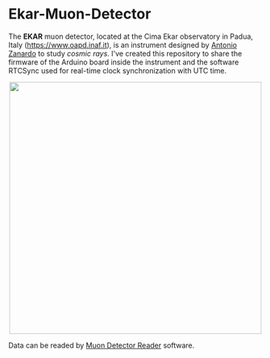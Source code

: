 # Ekar-Muon-Detector

The **EKAR** muon detector, located at the Cima Ekar observatory in Padua, Italy (https://www.oapd.inaf.it), is an instrument designed by <a href="mailto:antonio.zanardo@tiscali.it">Antonio Zanardo</a> to study _cosmic rays_. I've created this repository to share the firmware of the Arduino board inside the instrument and the software RTCSync used for real-time clock synchronization with UTC time.

<p align="center">
<img src="https://github.com/user-attachments/assets/b88fbb2b-bf8c-40a0-9d61-8cf67c78eff4" width="500"/>
</p>

Data can be readed by [Muon Detector Reader](https://github.com/Marco-Parisi/MuonDetectorReader) software.
